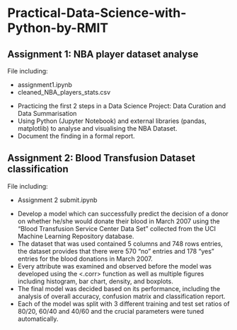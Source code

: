 # Practical-Data-Science-with-Python-by-RMIT
## Assignment 1: NBA player dataset analyse 
File including:
* assignment1.ipynb
* cleaned_NBA_players_stats.csv
- Practicing the first 2 steps in a Data Science Project: Data Curation and Data Summarisation
- Using Python (Jupyter Notebook) and external libraries (pandas, matplotlib) to analyse and visualising the NBA Dataset. 
- Document the finding in a formal report.

## Assignment 2: Blood Transfusion Dataset classification 
File including:
* Assignment 2 submit.ipynb
- Develop a model which can successfully predict the decision of a donor on whether he/she would donate their blood in March 2007 using the “Blood Transfusion Service Center Data Set” collected from the UCI Machine Learning Repository database.
- The dataset that was used contained 5 columns and 748 rows entries, the dataset provides that there were 570 “no” entries and 178 “yes” entries for the blood donations in March 2007.
- Every attribute was examined and observed before the model was developed using the <.corr> function as well as multiple figures including histogram, bar chart, density, and boxplots.   
- The final model was decided based on its performance, including the analysis of overall accuracy, confusion matrix and classification report.
- Each of the model was split with 3 different training and test set ratios of 80/20, 60/40 and 40/60 and the crucial parameters were tuned automatically.

